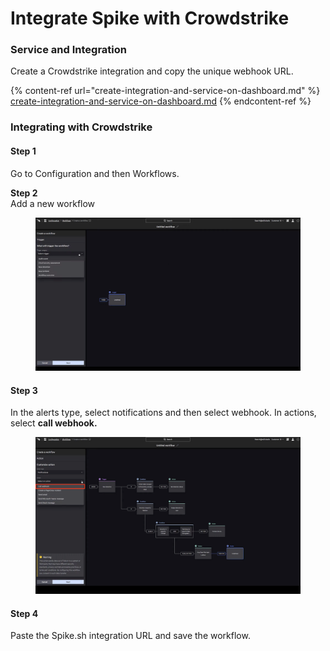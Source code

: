 # Integrate Spike with Crowdstrike

### Service and Integration

Create a Crowdstrike integration and copy the unique webhook URL.

{% content-ref url="create-integration-and-service-on-dashboard.md" %}
[create-integration-and-service-on-dashboard.md](create-integration-and-service-on-dashboard.md)
{% endcontent-ref %}

### Integrating with Crowdstrike

#### Step 1

Go to Configuration and then Workflows.



**Step 2**\
Add a new workflow

<figure><img src="../.gitbook/assets/image (16).png" alt=""><figcaption></figcaption></figure>

#### Step 3

In the alerts type, select notifications and then select webhook. In actions, select **call webhook.**

<figure><img src="../.gitbook/assets/image (98).png" alt=""><figcaption></figcaption></figure>

#### Step 4

Paste the Spike.sh integration URL and save the workflow.
